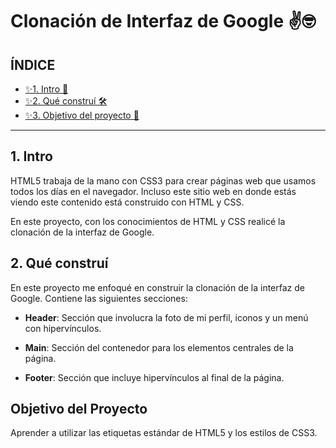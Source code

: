 # Clonación de Interfaz de Google ✌🤓

## ÍNDICE

* [✨1. Intro 🤟](https://github.com/nancynsalazar/clondegoogle/blob/main/README.md#1-intro)
* [✨2. Qué construí 🛠](https://github.com/nancynsalazar/clondegoogle/blob/main/README.md#2-qu%C3%A9-constru%C3%AD)
* [✨3. Objetivo del proyecto 🎯](https://github.com/nancynsalazar/clondegoogle/blob/main/README.md#objetivo-del-proyecto)

****

## 1. Intro
HTML5 trabaja de la mano con CSS3 para crear páginas web que usamos todos los días en el navegador. Incluso este sitio web en donde estás viendo este contenido está construido con HTML y CSS.

En este proyecto, con los conocimientos de HTML y CSS realicé la clonación de la interfaz de Google.

## 2. Qué construí
En este proyecto me enfoqué en construir la clonación de la interfaz de Google. Contiene las siguientes secciones:

* **Header**: Sección que involucra la foto de mi perfil, iconos y un menú con hipervínculos.

* **Main**: Sección del contenedor para los elementos centrales de la página.

* **Footer**: Sección que incluye hipervínculos al final de la página.

## Objetivo del Proyecto
Aprender a utilizar las etiquetas estándar de HTML5 y los estilos de CSS3.

